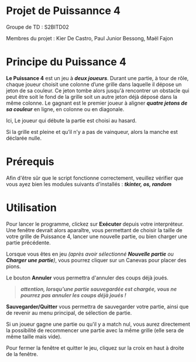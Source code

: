# Projet de Puissannce 4
Groupe de TD : S2BITD02

Membres du projet : Kier De Castro, Paul Junior Bessong, Maël Fajon

# Principe du Puissance 4
**Le Puissance 4** est un jeu à ***deux joueurs***. Durant une partie, à tour de rôle,
chaque joueur choisit une colonne d’une grille dans laquelle il dépose un jeton
de sa couleur. Ce jeton tombe alors jusqu'à rencontrer un obstacle qui peut être
soit le fond de la grille soit un autre jeton déjà déposé dans la même colonne.
Le gagnant est le premier joueur à aligner ***quatre jetons de sa couleur*** en ligne,
en colonne ou en diagonale.

Ici, Le joueur qui débute la partie est choisi au hasard.

Si la grille est pleine et qu’il n’y a pas de vainqueur, alors la manche est
déclarée nulle.

# Prérequis
Afin d'être sûr que le script fonctionne correctement, veuillez vérifier que vous ayez bien les modules suivants d'installés : ***tkinter, os, random***

# Utilisation
Pour lancer le programme, clickez sur **Exécuter** depuis votre interpréteur. Une fenêtre devrait alors aparaître, vous permettant de choisir la taille de votre grille de Puissance 4, lancer une nouvelle partie, ou bien charger une partie précédente.

Lorsque vous êtes en jeu *(après avoir sélectionné **Nouvelle partie** ou **Charger une partie**)*, vous pourrez cliquer sur un Canevas pour placer des pions.

Le bouton **Annuler** vous permettra d'annuler des coups déjà joués.
> ***attention, lorsqu'une partie sauvegardée est chargée, vous ne pourrez pas annuler les coups déjà joués !***

**Sauvegarder/Quitter** vous permettra de sauvegarder votre partie, ainsi que de revenir au menu principal, de sélection de partie.

Si un joueur gagne une partie ou qu'il y a match nul, vous aurez directement la possibilité de recommencer une partie avec la même grille (elle sera de même taille mais vide).

Pour fermer la fenêtre et quitter le jeu, cliquez sur la croix en haut à droite de la fenêtre.
